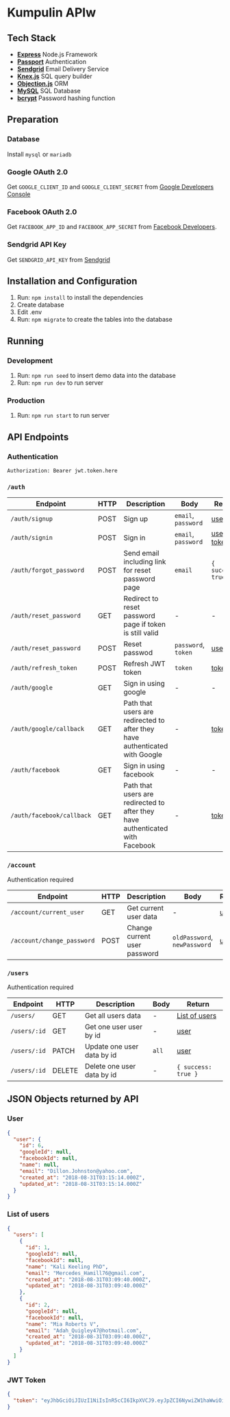 # Kumpulin APIw
## Tech Stack
* [**Express**](https://expressjs.com/) Node.js Framework
* [**Passport**](https://expressjs.com/) Authentication
* [**Sendgrid**](https://sendgrid.com/) Email Delivery Service
* [**Knex.js**](https://knexjs.org/) SQL query builder
* [**Objection.js**](https://vincit.github.io/objection.js/) ORM
* [**MySQL**](https://www.mysql.com/) SQL Database
* [**bcrypt**](https://github.com/kelektiv/node.bcrypt.js) Password hashing function

## Preparation
### Database
Install `mysql` or `mariadb`

### Google OAuth 2.0
Get `GOOGLE_CLIENT_ID` and `GOOGLE_CLIENT_SECRET` from [Google Developers Console](https://console.developers.google.com/)

### Facebook OAuth 2.0
Get `FACEBOOK_APP_ID` and `FACEBOOK_APP_SECRET` from [Facebook Developers](https://developers.facebook.com/).

### Sendgrid API Key
Get `SENDGRID_API_KEY` from [Sendgrid](https://app.sendgrid.com/)

## Installation and Configuration
1. Run: `npm install` to install the dependencies
2. Create database
3. Edit .env
4. Run: `npm migrate` to create the tables into the database

## Running
### Development
1. Run: `npm run seed` to insert demo data into the database
2. Run: `npm run dev` to run server

### Production
1. Run: `npm run start` to run server

## API Endpoints
### Authentication
`Authorization: Bearer jwt.token.here`

### `/auth`
| Endpoint | HTTP | Description | Body | Return |
|---|---|---|---|---|
| `/auth/signup` | POST | Sign up | `email`, `password` | [user](#user) |
| `/auth/signin` | POST | Sign in | `email`, `password` | [user](#user), [token](#jwt-token) |
| `/auth/forgot_password` | POST | Send email including link for reset password page | `email` | `{ success: true }` |
| `/auth/reset_password` | GET | Redirect to reset password page if token is still valid | - | - |
| `/auth/reset_password` | POST | Reset passwod | `password`, `token` | [user](#user) |
| `/auth/refresh_token` | POST | Refresh JWT token | `token` | [token](#jwt-token) |
| `/auth/google` | GET | Sign in using google | - | - |
| `/auth/google/callback` | GET | Path that users are redirected to after they have authenticated with Google | - | [token](#jwt-token) |
| `/auth/facebook` | GET | Sign in using facebook | - | - |
| `/auth/facebook/callback` | GET | Path that users are redirected to after they have authenticated with Facebook | - | [token](#jwt-token) |

### `/account`
Authentication required

| Endpoint | HTTP | Description | Body | Return |
|---|---|---|---|---|
| `/account/current_user` | GET | Get current user data | - | [user](#user) |
| `/account/change_password` | POST | Change current user password | `oldPassword`, `newPassword` | [user](#user) |

### `/users`
Authentication required

| Endpoint | HTTP | Description | Body | Return |
|---|---|---|---|---|
| `/users/` | GET | Get all users data | - | [List of users](#users) |
| `/users/:id` | GET | Get one user user by id | - | [user](#user) |
| `/users/:id` | PATCH | Update one user data by id | `all` | [user](#user) |
| `/users/:id` | DELETE | Delete one user data by id | - | `{ success: true }` |

## JSON Objects returned by API
### User
```JSON
{
  "user": {
    "id": 6,
    "googleId": null,
    "facebookId": null,
    "name": null,
    "email": "Dillon.Johnston@yahoo.com",
    "created_at": "2018-08-31T03:15:14.000Z",
    "updated_at": "2018-08-31T03:15:14.000Z"
  }
}
```

### List of users
```JSON
{
  "users": [
    {
      "id": 1,
      "googleId": null,
      "facebookId": null,
      "name": "Kali Keeling PhD",
      "email": "Mercedes_Hamill76@gmail.com",
      "created_at": "2018-08-31T03:09:40.000Z",
      "updated_at": "2018-08-31T03:09:40.000Z"
    },
    {
      "id": 2,
      "googleId": null,
      "facebookId": null,
      "name": "Mia Roberts V",
      "email": "Adah_Quigley47@hotmail.com",
      "created_at": "2018-08-31T03:09:40.000Z",
      "updated_at": "2018-08-31T03:09:40.000Z"
    }
  ]
}
```

### JWT Token
```JSON
{
  "token": "eyJhbGciOiJIUzI1NiIsInR5cCI6IkpXVCJ9.eyJpZCI6NywiZW1haWwiOiJnaWJyYW5raHJpc25hcHV0cmFAZ21haWwuY29tIiwiaWF0IjoxNTM1Njg4MDA2LCJleHAiOjE1MzYyOTI4MDZ9.jwVZHCsGKb6pLlYR--qJlLAlo8zSdK9H7Nc5tlreTXc"
}
```
